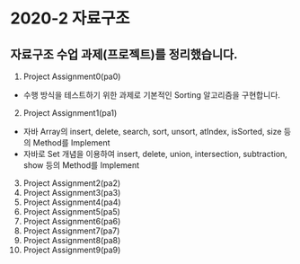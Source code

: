 # 2020-2 자료구조
## 자료구조 수업 과제(프로젝트)를 정리했습니다.

1. Project Assignment0(pa0)
- 수행 방식을 테스트하기 위한 과제로 기본적인 Sorting 알고리즘을 구현합니다.
2. Project Assignment1(pa1)
- 자바 Array의 insert, delete, search, sort, unsort, atIndex, isSorted, size 등의 Method를 Implement
- 자바로 Set 개념을 이용하여 insert, delete, union, intersection, subtraction, show 등의 Method를 Implement
3. Project Assignment2(pa2)
4. Project Assignment3(pa3)
5. Project Assignment4(pa4)
6. Project Assignment5(pa5)
7. Project Assignment6(pa6)
8. Project Assignment7(pa7)
9. Project Assignment8(pa8)
10. Project Assignment9(pa9)
